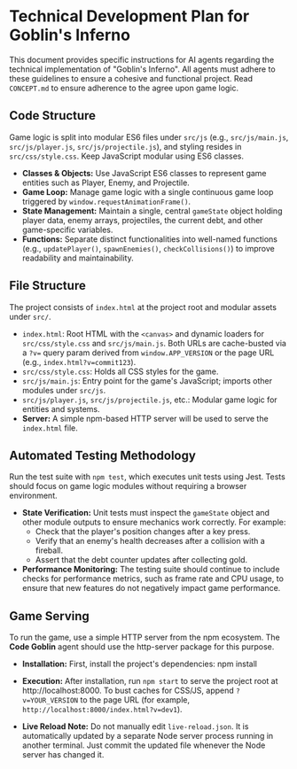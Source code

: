 # **Technical Development Plan for Goblin's Inferno**

This document provides specific instructions for AI agents regarding the technical implementation of "Goblin's Inferno". All agents must adhere to these guidelines to ensure a cohesive and functional project. Read `CONCEPT.md` to ensure adherence to the agree upon game logic.

## **Code Structure**

Game logic is split into modular ES6 files under `src/js` (e.g., `src/js/main.js`, `src/js/player.js`, `src/js/projectile.js`), and styling resides in `src/css/style.css`. Keep JavaScript modular using ES6 classes.

* **Classes & Objects:** Use JavaScript ES6 classes to represent game entities such as Player, Enemy, and Projectile.
* **Game Loop:** Manage game logic with a single continuous game loop triggered by `window.requestAnimationFrame()`.
* **State Management:** Maintain a single, central `gameState` object holding player data, enemy arrays, projectiles, the current debt, and other game-specific variables.
* **Functions:** Separate distinct functionalities into well-named functions (e.g., `updatePlayer()`, `spawnEnemies()`, `checkCollisions()`) to improve readability and maintainability.

## **File Structure**

The project consists of `index.html` at the project root and modular assets under `src/`.

* `index.html`: Root HTML with the `<canvas>` and dynamic loaders for `src/css/style.css` and `src/js/main.js`. Both URLs are cache-busted via a `?v=` query param derived from `window.APP_VERSION` or the page URL (e.g., `index.html?v=commit123`).
* `src/css/style.css`: Holds all CSS styles for the game.
* `src/js/main.js`: Entry point for the game's JavaScript; imports other modules under `src/js`.
* `src/js/player.js`, `src/js/projectile.js`, etc.: Modular game logic for entities and systems.
* **Server:** A simple npm-based HTTP server will be used to serve the `index.html` file.

## **Automated Testing Methodology**

Run the test suite with `npm test`, which executes unit tests using Jest. Tests should focus on game logic modules without requiring a browser environment.

* **State Verification:** Unit tests must inspect the `gameState` object and other module outputs to ensure mechanics work correctly. For example:
  * Check that the player's position changes after a key press.
  * Verify that an enemy's health decreases after a collision with a fireball.
  * Assert that the debt counter updates after collecting gold.
* **Performance Monitoring:** The testing suite should continue to include checks for performance metrics, such as frame rate and CPU usage, to ensure that new features do not negatively impact game performance.

## **Game Serving**

To run the game, use a simple HTTP server from the npm ecosystem. The **Code Goblin** agent should use the http-server package for this purpose.

* **Installation:** First, install the project's dependencies:
  npm install

* **Execution:** After installation, run `npm start` to serve the project root at http://localhost:8000. To bust caches for CSS/JS, append `?v=YOUR_VERSION` to the page URL (for example, `http://localhost:8000/index.html?v=dev1`).

* **Live Reload Note:** Do not manually edit `live-reload.json`. It is automatically updated by a separate Node server process running in another terminal. Just commit the updated file whenever the Node server has changed it.
